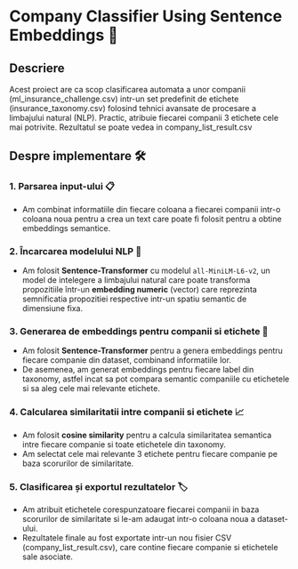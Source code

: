 
# Company Classifier Using Sentence Embeddings 🤖

## Descriere

Acest proiect are ca scop clasificarea automata a unor companii (ml_insurance_challenge.csv) intr-un set predefinit de etichete (insurance_taxonomy.csv) folosind tehnici avansate de procesare a limbajului natural (NLP). Practic, atribuie fiecarei companii 3 etichete cele mai potrivite. Rezultatul se poate vedea in company_list_result.csv

## Despre implementare 🛠️

### 1. **Parsarea input-ului** 📋
   - Am combinat informatiile din fiecare coloana a fiecarei companii intr-o coloana noua pentru a crea un text care poate fi folosit pentru a obtine embeddings semantice.

### 2. **Încarcarea modelului NLP** 🧠
   - Am folosit **Sentence-Transformer** cu modelul `all-MiniLM-L6-v2`, un model de intelegere a limbajului natural care poate transforma propozitiile într-un **embedding numeric** (vector) care reprezinta semnificatia propozitiei respective intr-un spatiu semantic de dimensiune fixa.

### 3. **Generarea de embeddings pentru companii si etichete** 🧳
   - Am folosit **Sentence-Transformer** pentru a genera embeddings pentru fiecare companie din dataset, combinand informatiile lor.
   - De asemenea, am generat embeddings pentru fiecare label din taxonomy, astfel incat sa pot compara semantic companiile cu etichetele si sa aleg cele mai relevante etichete.

### 4. **Calcularea similaritatii intre companii si etichete** 📈
   - Am folosit **cosine similarity** pentru a calcula similaritatea semantica intre fiecare companie si toate etichetele din taxonomy.
   - Am selectat cele mai relevante 3 etichete pentru fiecare companie pe baza scorurilor de similaritate.

### 5. **Clasificarea și exportul rezultatelor** 🏷️
   - Am atribuit etichetele corespunzatoare fiecarei companii in baza scorurilor de similaritate si le-am adaugat intr-o coloana noua a dataset-ului.
   - Rezultatele finale au fost exportate intr-un nou fisier CSV (company_list_result.csv), care contine fiecare companie si etichetele sale asociate.
